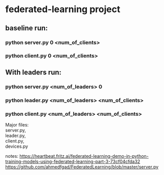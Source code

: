 

# federated-learning project

## baseline run:     
###	python server.py 0 <num_of_clients>         
###	python client.py 0 <num_of_clients>     
	
## With leaders run:
###	python server.py <num_of_leaders> 0        
###	python leader.py <num_of_leaders> <num_of_clients> 
###	python client.py <num_of_leaders> <num_of_clients> 

Major files:     
	server.py,      
	leader.py,      
	client.py,      
	devices.py

notes:
	https://heartbeat.fritz.ai/federated-learning-demo-in-python-training-models-using-federated-learning-part-3-73cf04cfda32      
	https://github.com/ahmedfgad/FederatedLearning/blob/master/server.py
